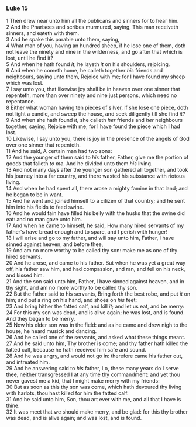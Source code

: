 ### Luke 15

1 Then drew near unto him all the publicans and sinners for to hear him.  
2 And the Pharisees and scribes murmured, saying, This man receiveth sinners, and eateth with them.  
3 And he spake this parable unto them, saying,  
4 What man of you, having an hundred sheep, if he lose one of them, doth not leave the ninety and nine in the wilderness, and go after that which is lost, until he find it?  
5 And when he hath found *it*, he layeth *it* on his shoulders, rejoicing.  
6 And when he cometh home, he calleth together *his* friends and neighbours, saying unto them, Rejoice with me; for I have found my sheep which was lost.  
7 I say unto you, that likewise joy shall be in heaven over one sinner that repenteth, more than over ninety and nine just persons, which need no repentance.  
8 Either what woman having ten pieces of silver, if she lose one piece, doth not light a candle, and sweep the house, and seek diligently till she find *it*?  
9 And when she hath found *it*, she calleth *her* friends and *her* neighbours together, saying, Rejoice with me; for I have found the piece which I had lost.  
10 Likewise, I say unto you, there is joy in the presence of the angels of God over one sinner that repenteth.  
11 And he said, A certain man had two sons:  
12 And the younger of them said to *his* father, Father, give me the portion of goods that falleth *to me*. And he divided unto them *his* living.  
13 And not many days after the younger son gathered all together, and took his journey into a far country, and there wasted his substance with riotous living.  
14 And when he had spent all, there arose a mighty famine in that land; and he began to be in want.  
15 And he went and joined himself to a citizen of that country; and he sent him into his fields to feed swine.  
16 And he would fain have filled his belly with the husks that the swine did eat: and no man gave unto him.  
17 And when he came to himself, he said, How many hired servants of my father's have bread enough and to spare, and I perish with hunger!  
18 I will arise and go to my father, and will say unto him, Father, I have sinned against heaven, and before thee,  
19 And am no more worthy to be called thy son: make me as one of thy hired servants.  
20 And he arose, and came to his father. But when he was yet a great way off, his father saw him, and had compassion, and ran, and fell on his neck, and kissed him.  
21 And the son said unto him, Father, I have sinned against heaven, and in thy sight, and am no more worthy to be called thy son.  
22 But the father said to his servants, Bring forth the best robe, and put *it* on him; and put a ring on his hand, and shoes on *his* feet:  
23 And bring hither the fatted calf, and kill *it*; and let us eat, and be merry:  
24 For this my son was dead, and is alive again; he was lost, and is found. And they began to be merry.  
25 Now his elder son was in the field: and as he came and drew nigh to the house, he heard musick and dancing.  
26 And he called one of the servants, and asked what these things meant.  
27 And he said unto him, Thy brother is come; and thy father hath killed the fatted calf, because he hath received him safe and sound.  
28 And he was angry, and would not go in: therefore came his father out, and intreated him.  
29 And he answering said to *his* father, Lo, these many years do I serve thee, neither transgressed I at any time thy commandment: and yet thou never gavest me a kid, that I might make merry with my friends:  
30 But as soon as this thy son was come, which hath devoured thy living with harlots, thou hast killed for him the fatted calf.  
31 And he said unto him, Son, thou art ever with me, and all that I have is thine.  
32 It was meet that we should make merry, and be glad: for this thy brother was dead, and is alive again; and was lost, and is found.  
